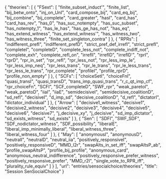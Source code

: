 {
    "theories": [
        {
            "FSext": [
                "finite_subset_induct'",
                "finite_list",
                "bij_betw_onto",
                "inj_on_UnI",
                "card_compose_bij",
                "card_eq_bij",
                "bij_combine",
                "bij_complete",
                "card_greater",
                "hasI",
                "card_has",
                "card_has_rev",
                "has_0",
                "has_suc_notempty",
                "has_suc_subset",
                "has_notempty_1",
                "has_le_has",
                "has_ge_has_not",
                "has_eq",
                "has_extend_witness",
                "has_extend_witness'",
                "has_witness_two",
                "has_witness_three",
                "finite_set_singleton_contra"
            ]
        },
        {
            "RPRs": [
                "indifferent_prefI",
                "indifferent_prefD",
                "strict_pref_def_irrefl",
                "strict_prefI",
                "completeI",
                "completeD",
                "complete_less_not",
                "complete_indiff_not",
                "complete_exh",
                "complete_refl_on",
                "irreflI",
                "irreflD",
                "irreflD'",
                "rprI",
                "rprD",
                "rpr_in_set",
                "rpr_refl",
                "rpr_less_not",
                "rpr_less_imp_le",
                "rpr_less_imp_neq",
                "rpr_less_trans",
                "rpr_le_trans",
                "rpr_le_less_trans",
                "rpr_less_le_trans",
                "rpr_complete",
                "profileI",
                "profile_rprD",
                "profile_non_empty"
            ]
        },
        {
            "SCFs": [
                "choiceSetI",
                "choiceFnI",
                "quasi_transI",
                "quasi_transD",
                "trans_imp_quasi_trans",
                "r_c_qt_imp_cf",
                "rpr_choiceFn",
                "SCFI",
                "SCF_completeD",
                "SWF_rpr",
                "weak_paretoI",
                "weak_paretoD",
                "iiaI",
                "iiaE",
                "semidecisiveI",
                "semidecisive_coalitionD",
                "sd_refl",
                "decisiveI",
                "d_imp_sd",
                "decisive_coalitionD",
                "d_refl",
                "dictatorI",
                "dictator_individual"
            ]
        },
        {
            "Arrow": [
                "decisive1_witness",
                "decisive1",
                "decisive2_witness",
                "decisive2",
                "decisive3",
                "decisive4",
                "decisive5",
                "decisive6",
                "decisive7",
                "j_decisive_xy",
                "j_decisive",
                "sd_imp_dictator",
                "sd_exists_witness",
                "sd_exists"
            ]
        },
        {
            "Sen": [
                "SDFI",
                "SWF_SDF",
                "SDF_nodictator_witness",
                "SDF_possibility",
                "liberalE",
                "liberal_imp_minimally_liberal",
                "liberal_witness_three",
                "liberal_witness_four"
            ]
        },
        {
            "May": [
                "anonymousI",
                "anonymousD",
                "neutralI",
                "neutralD",
                "neutral_iia",
                "positively_responsiveI",
                "positively_responsiveD",
                "MMD_l2r",
                "swapAlts_in_set_iff",
                "swapAltsP_ab",
                "profile_swapAltsP",
                "profile_bij_profile",
                "anonymous_card",
                "anonymous_neutral_indifference",
                "positively_responsive_prefer_witness",
                "positively_responsive_prefer",
                "MMD_r2l",
                "single_vote_to_RPR_iff",
                "plurality_rule_equiv"
            ]
        }
    ],
    "url": "entries/sensocialchoice/theories",
    "title": "Session SenSocialChoice"
}